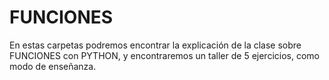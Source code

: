 # FUNCIONES

En estas carpetas podremos encontrar la explicación de la clase sobre FUNCIONES con PYTHON, y encontraremos un 
taller de 5 ejercicios, como modo de enseñanza.